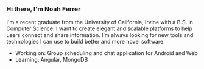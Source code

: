 ### Hi there, I'm Noah Ferrer

I'm a recent graduate from the University of California, Irvine with a B.S. in Computer Science. I want to create elegant and scalable platforms to help users connect and share information. I'm always looking for new tools and technologies I can use to build better and more novel software.

- Working on: Group scheduling and chat application for Android and Web
- Learning: Angular, MongoDB
